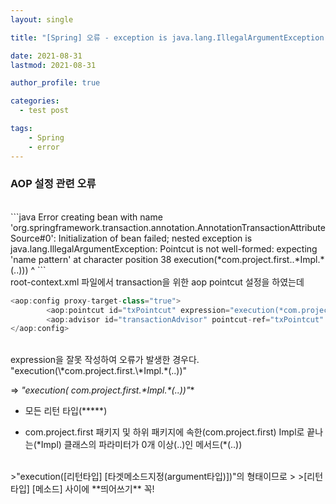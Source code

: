 ```yaml
---
layout: single

title: "[Spring] 오류 - exception is java.lang.IllegalArgumentException: Pointcut is not well-formed"

date: 2021-08-31
lastmod: 2021-08-31

author_profile: true

categories: 
  - test post

tags: 
    - Spring
    - error
---
```




### AOP 설정 관련 오류
<br>
```java
Error creating bean with name 'org.springframework.transaction.annotation.AnnotationTransactionAttributeSource#0': Initialization of bean failed; nested exception is java.lang.IllegalArgumentException: Pointcut is not well-formed: expecting 'name pattern' at character position 38
execution(*com.project.first..*Impl.*(..)))
                                      ^
```


<br>
root-context.xml 파일에서 transaction을 위한 aop pointcut 설정을 하였는데<br>

```java
<aop:config proxy-target-class="true">
		<aop:pointcut id="txPointcut" expression="execution(*com.project.first..*Impl.*(..)))" />
		<aop:advisor id="transactionAdvisor" pointcut-ref="txPointcut" advice-ref="txAdvice" />
</aop:config>
```

<br>
expression을 잘못 작성하여 오류가 발생한 경우다.


<br>
"execution(\*com.project.first.\*Impl.*(..))"

⇒ **"execution(* com.project.first.\*Impl.\*(..))"**
<br>

- 모든 리턴 타입(*****) 

- com.project.first 패키지 및 하위 패키지에 속한(com.project.first) Impl로 끝나는(\*Impl) 클래스의 파라미터가 0개 이상(..)인 메서드(*(..)) 
<br>
>"execution([리턴타입] [타겟메소드지정(argument타입)])"의 형태이므로
>
>[리턴타입] [메소드] 사이에 **띄어쓰기** 꼭!

<br><br><br><br><br>
